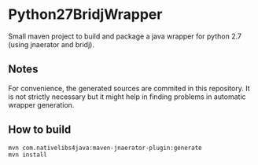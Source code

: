 Python27BridjWrapper
====================

Small maven project to build and package a java wrapper for python 2.7 (using jnaerator and bridj).

## Notes

For convenience, the generated sources are commited in this repository.
It is not strictly necessary but it might help in finding problems in automatic wrapper generation.

## How to build

    mvn com.nativelibs4java:maven-jnaerator-plugin:generate
    mvn install
